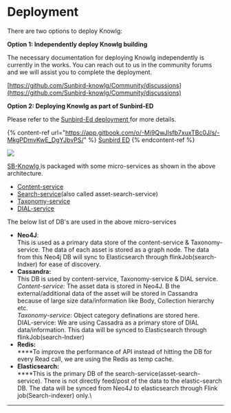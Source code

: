 # Deployment

There are two options to deploy Knowlg:

**Option 1: Independently deploy Knowlg building**

The necessary documentation for deploying Knowlg independently is currently in the works. You can reach out to us in the community forums and we will assist you to complete the deployment.

[https://github.com/Sunbird-knowlg/Community/discussions](https://github.com/Sunbird-knowlg/Community/discussions)

**Option 2: Deploying Knowlg as part of Sunbird-ED**

Please refer to the [Sunbird-Ed deployment ](https://ed.sunbird.org/use/prerequisites-for-your-own-sunbird-ed-instance)for more details.



{% content-ref url="https://app.gitbook.com/o/-Mi9QwJlsfb7xuxTBc0J/s/-MkgPDmvKwE_DgYJbvPS/" %}
[Sunbird ED](https://app.gitbook.com/o/-Mi9QwJlsfb7xuxTBc0J/s/-MkgPDmvKwE\_DgYJbvPS/)
{% endcontent-ref %}

![](<../.gitbook/assets/SB-Knowlg (2).png>)

[SB-Knowlg ](https://app.gitbook.com/o/-Mi9QwJlsfb7xuxTBc0J/s/aanfWbeVT74C5lXDPde3/)is packaged with some micro-services as shown in the above architecture.

* [Content-service](../learn/product-and-developer-guide/content-service/)
* [Search-service](../learn/product-and-developer-guide/assets-search-service/)(also called asset-search-service)
* [Taxonomy-service](../learn/product-and-developer-guide/taxonomy-and-tagging/)
* [DIAL-service](installation-guide/services/dial-service.md)

The below list of DB's are used in the above micro-services

* **Neo4J**: \
  This is used as a primary data store of the content-service & Taxonomy-service. The data of each asset is stored as a graph node. The data from this Neo4j DB will sync to Elasticsearch through flinkJob(search-Indxer) for ease of discovery.
* **Cassandra:**\
  This DB is used by content-service, Taxonomy-service & DIAL service. \
  _Content-service:_ The asset data is stored in Neo4J. B the external/additional data of the asset will be stored in Cassandra because of large size data/information like Body, Collection hierarchy etc.\
  _Taxonomy-service_: Object category definations are stored here. \
  DIAL-service: We are using Cassadra as a primary store of DIAL data/information. This data will be synced to Elasticsearch through flinkJob(search-Indxer)
* **Redis:**\
  ****To improve the performance of API instead of hitting the DB for every Read call, we are using the Redis as temp cache.
* **Elasticsearch:**\
  ****This is the primary DB of the search-service(asset-search-service). There is not directly feed/post of the data to the elastic-search DB. The data will be synced from Neo4J to elasticsearch through Flink job(Search-indexer) only.\


****

